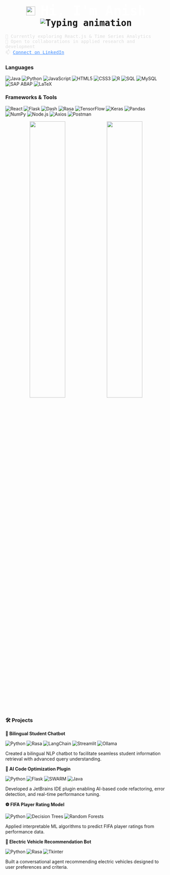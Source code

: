 <h1 align="center" style="font-family: 'JetBrains Mono', monospace;">
  <img src="https://media.giphy.com/media/hvRJCLFzcasrR4ia7z/giphy.gif" width="28" style="vertical-align: middle;" />
  <span style="vertical-align: middle; font-size: 42px; color: white;">Hi, I'm Anish</span>
  
  <p align="center" style="margin: 0; padding: 0; line-height: 1;">
    <img src="https://readme-typing-svg.herokuapp.com?font=JetBrains+Mono&size=16&pause=1000&color=3F8CFF&center=true&vCenter=true&width=430&lines=Information+Systems+@+THA+Augsburg;AI/ML+%7C+Data+Science+%7C+Full-Stack+Development" alt="Typing animation" />
  </p>
</h1>

<p align="left" style="font-family: 'JetBrains Mono', monospace; font-size: 14px; color: #ddd;">
  🌱 Currently exploring React.js & Time Series Analytics<br>
  🤝 Open to collaborations in applied research and development<br>
  📫 <a href="https://www.linkedin.com/in/anish-biswas-b08077200/" style="color: #3F8CFF;">Connect on LinkedIn</a>
</p>

### Languages  
![Java](https://img.shields.io/badge/Java-ED8B00?style=flat&logo=java&logoColor=white) ![Python](https://img.shields.io/badge/Python-3776AB?style=flat&logo=python&logoColor=white) ![JavaScript](https://img.shields.io/badge/JavaScript-F7DF1E?style=flat&logo=javascript&logoColor=black) ![HTML5](https://img.shields.io/badge/HTML5-E34F26?style=flat&logo=html5&logoColor=white) ![CSS3](https://img.shields.io/badge/CSS3-1572B6?style=flat&logo=css3&logoColor=white) ![R](https://img.shields.io/badge/R-276DC3?style=flat&logo=r&logoColor=white) ![SQL](https://img.shields.io/badge/SQL-4479A1?style=flat&logo=postgresql&logoColor=white) ![MySQL](https://img.shields.io/badge/MySQL-4479A1?style=flat&logo=mysql&logoColor=white) ![SAP ABAP](https://img.shields.io/badge/SAP%20ABAP-0FAAFF?style=flat&logo=sap&logoColor=white) ![LaTeX](https://img.shields.io/badge/LaTeX-008080?style=flat&logo=latex&logoColor=white)

### Frameworks & Tools  
![React](https://img.shields.io/badge/React-61DAFB?style=flat&logo=react&logoColor=black) ![Flask](https://img.shields.io/badge/Flask-000000?style=flat&logo=flask&logoColor=white) ![Dash](https://img.shields.io/badge/Dash-0175C2?style=flat&logo=plotly&logoColor=white) ![Rasa](https://img.shields.io/badge/Rasa-5B4699?style=flat&logo=rasa&logoColor=white) ![TensorFlow](https://img.shields.io/badge/TensorFlow-FF6F00?style=flat&logo=tensorflow&logoColor=white) ![Keras](https://img.shields.io/badge/Keras-D00000?style=flat&logo=keras&logoColor=white) ![Pandas](https://img.shields.io/badge/Pandas-150458?style=flat&logo=pandas&logoColor=white) ![NumPy](https://img.shields.io/badge/NumPy-013243?style=flat&logo=numpy&logoColor=white) ![Node.js](https://img.shields.io/badge/Node.js-339933?style=flat&logo=node.js&logoColor=white) ![Axios](https://img.shields.io/badge/Axios-5A29E4?style=flat&logo=axios&logoColor=white) ![Postman](https://img.shields.io/badge/Postman-FF6C37?style=flat&logo=postman&logoColor=white)

<p align="center">
  <img src="https://github-readme-stats.vercel.app/api?username=anish-dev21&show_icons=true&theme=tokyonight&hide_title=true&include_all_commits=true&count_private=true" width="47%" />
  <img src="https://github-readme-stats.vercel.app/api/top-langs/?username=anish-dev21&layout=compact&theme=tokyonight&langs_count=8" width="47%" />
</p>

### 🛠️ Projects

**🤖 Bilingual Student Chatbot**

![Python](https://img.shields.io/badge/Python-3776AB?style=flat&logo=python&logoColor=white) ![Rasa](https://img.shields.io/badge/Rasa-5B4699?style=flat&logo=rasa&logoColor=white) ![LangChain](https://img.shields.io/badge/LangChain-000000?style=flat&logo=langchain&logoColor=white) ![Streamlit](https://img.shields.io/badge/Streamlit-FE4E30?style=flat&logo=streamlit&logoColor=white) ![Ollama](https://img.shields.io/badge/Ollama-2D9CDB?style=flat)

Created a bilingual NLP chatbot to facilitate seamless student information retrieval with advanced query understanding.

**🧠 AI Code Optimization Plugin**

![Python](https://img.shields.io/badge/Python-3776AB?style=flat&logo=python&logoColor=white) ![Flask](https://img.shields.io/badge/Flask-000000?style=flat&logo=flask&logoColor=white) ![SWARM](https://img.shields.io/badge/SWARM-FF6F00?style=flat) ![Java](https://img.shields.io/badge/Java-ED8B00?style=flat&logo=java&logoColor=white)

Developed a JetBrains IDE plugin enabling AI-based code refactoring, error detection, and real-time performance tuning.

**⚽ FIFA Player Rating Model**

![Python](https://img.shields.io/badge/Python-3776AB?style=flat&logo=python&logoColor=white) ![Decision Trees](https://img.shields.io/badge/Decision_Trees-4CAF50?style=flat) ![Random Forests](https://img.shields.io/badge/Random_Forests-388E3C?style=flat)

Applied interpretable ML algorithms to predict FIFA player ratings from performance data.

**🔋 Electric Vehicle Recommendation Bot**

![Python](https://img.shields.io/badge/Python-3776AB?style=flat&logo=python&logoColor=white) ![Rasa](https://img.shields.io/badge/Rasa-5B4699?style=flat&logo=rasa&logoColor=white) ![Tkinter](https://img.shields.io/badge/Tkinter-FF6F00?style=flat)

Built a conversational agent recommending electric vehicles designed to user preferences and criteria.

